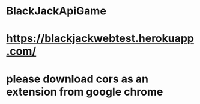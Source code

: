 # BlackJackApiGame
# https://blackjackwebtest.herokuapp.com/
# please download cors as an extension from google chrome